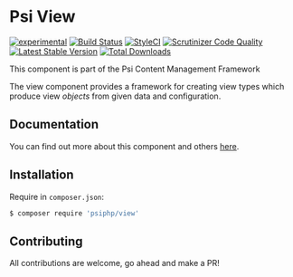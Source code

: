 # Psi View

[![experimental](http://badges.github.io/stability-badges/dist/experimental.svg)](http://github.com/badges/stability-badges)
[![Build Status](https://travis-ci.org/psiphp/view.svg?branch=master)](https://travis-ci.org/psiphp/view)
[![StyleCI](https://styleci.io/repos/72862467/shield)](https://styleci.io/repos/72862467)
[![Scrutinizer Code
Quality](https://scrutinizer-ci.com/g/psiphp/view/badges/quality-score.png?b=master)](https://scrutinizer-ci.com/g/psiphp/view/?branch=master)
[![Latest Stable Version](https://poser.pugx.org/psiphp/view/version.png?format=plastic)](https://packagist.org/packages/psiphp/view)
[![Total Downloads](https://poser.pugx.org/psiphp/view/d/total.png?format=plastic)](https://packagist.org/packages/psiphp/view)


This component is part of the Psi Content Management Framework

The view component provides a framework for creating view types which
produce view *objects* from given data and configuration.

## Documentation

You can find out more about this component and others
[here](https://psiphp.readthedocs.io/en/latest/components/view/docs/index.html).

## Installation

Require in `composer.json`:

```bash
$ composer require 'psiphp/view'
```

## Contributing

All contributions are welcome, go ahead and make a PR!

